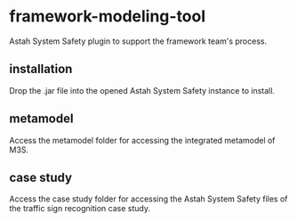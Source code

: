 # framework-modeling-tool
Astah System Safety plugin to support the framework team's process.

## installation
Drop the .jar file into the opened Astah System Safety instance to install.

## metamodel
Access the metamodel folder for accessing the integrated metamodel of M3S.

## case study
Access the case study folder for accessing the Astah System Safety files of the traffic sign recognition case study.
